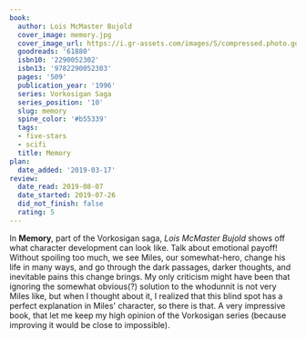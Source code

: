 ```yaml
---
book:
  author: Lois McMaster Bujold
  cover_image: memory.jpg
  cover_image_url: https://i.gr-assets.com/images/S/compressed.photo.goodreads.com/books/1460274588l/61880._SX98_.jpg
  goodreads: '61880'
  isbn10: '2290052302'
  isbn13: '9782290052303'
  pages: '509'
  publication_year: '1996'
  series: Vorkosigan Saga
  series_position: '10'
  slug: memory
  spine_color: '#b55339'
  tags:
  - five-stars
  - scifi
  title: Memory
plan:
  date_added: '2019-03-17'
review:
  date_read: 2019-08-07
  date_started: 2019-07-26
  did_not_finish: false
  rating: 5
---
```


In **Memory**, part of the Vorkosigan saga, *Lois McMaster Bujold* shows off what character development can look like. Talk about emotional payoff! Without spoiling too much, we see Miles, our somewhat-hero, change his life in many ways, and go through the dark passages, darker thoughts, and inevitable pains this change brings. My only criticism might have been that ignoring the somewhat obvious(?) solution to the whodunnit is not very Miles like, but when I thought about it, I realized that this blind spot has a perfect explanation in Miles' character, so there is that. A very impressive book, that let me keep my high opinion of the Vorkosigan series (because improving it would be close to impossible).
